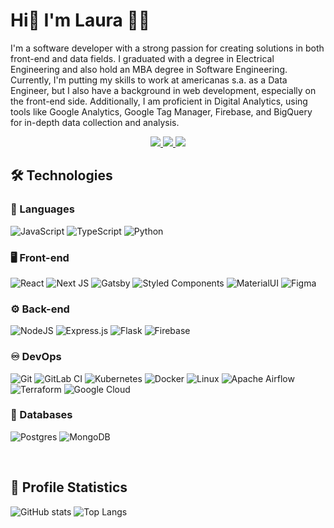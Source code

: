 # Hi👋 I'm Laura 👩‍💻

I'm a software developer with a strong passion for creating solutions in both front-end and data fields. I graduated with a degree in Electrical Engineering and also hold an MBA degree in Software Engineering. Currently, I'm putting my skills to work at americanas s.a. as a Data Engineer, but I also have a background in web development, especially on the front-end side. Additionally, I am proficient in Digital Analytics, using tools like Google Analytics, Google Tag Manager, Firebase, and BigQuery for in-depth data collection and analysis.

<p align="center">
  <a href="https://www.linkedin.com/in/laurabrosa" target="_blank">
    <img src="https://img.shields.io/badge/linkedin-%230077B5.svg?style=flat&logo=linkedin&logoColor=white" />
  </a>
  <a href="mailto:laurabeatrizgr@gmail.com" target="_blank">
    <img src="https://img.shields.io/badge/Gmail-D14836?style=flat&logo=gmail&logoColor=white" />
  </a>
    <img src="https://komarev.com/ghpvc/?username=laurabrosa&abbreviated=true&color=blueviolet" />  
</p> 

## 🛠️ Technologies

### 💬 Languages
![JavaScript](https://img.shields.io/badge/javascript-%23323330.svg?style=flat&logo=javascript&logoColor=%23F7DF1E)
![TypeScript](https://img.shields.io/badge/typescript-%23007ACC.svg?style=flat&logo=typescript&logoColor=white)
![Python](https://img.shields.io/badge/python-3670A0?style=flat&logo=python&logoColor=ffdd54)

### 🖥️ Front-end
![React](https://img.shields.io/badge/react-%2320232a.svg?style=flat&logo=react&logoColor=%2361DAFB)
![Next JS](https://img.shields.io/badge/Next-black?style=flat&logo=next.js&logoColor=white)
![Gatsby](https://img.shields.io/badge/Gatsby-%23663399.svg?style=flat&logo=gatsby&logoColor=white)
![Styled Components](https://img.shields.io/badge/styled--components-DB7093?style=flat&logo=styled-components&logoColor=white)
![MaterialUI](https://img.shields.io/badge/Material--UI-000?style=flat&logo=material-ui)
![Figma](https://img.shields.io/badge/figma-%23F24E1E.svg?style=flat&logo=figma&logoColor=white)

### ⚙️ Back-end
![NodeJS](https://img.shields.io/badge/node.js-6DA55F?style=flat&logo=node.js&logoColor=white)
![Express.js](https://img.shields.io/badge/express.js-%23404d59.svg?style=flat&logo=express&logoColor=%2361DAFB)
![Flask](https://img.shields.io/badge/flask-%23000.svg?style=flat&logo=flask&logoColor=white)
![Firebase](https://img.shields.io/badge/firebase-a08021?style=flat&logo=firebase&logoColor=ffcd34)

### ♾️ DevOps
![Git](https://img.shields.io/badge/git-%23F05033.svg?style=flat&logo=git&logoColor=white)
![GitLab CI](https://img.shields.io/badge/gitlab%20ci-%23181717.svg?style=flat&logo=gitlab&logoColor=white)
![Kubernetes](https://img.shields.io/badge/kubernetes-%23326ce5.svg?style=flat&logo=kubernetes&logoColor=white)
![Docker](https://img.shields.io/badge/docker-%230db7ed.svg?style=flat&logo=docker&logoColor=white)
![Linux](https://img.shields.io/badge/-Linux-000?style=flat&logo=Linux)
![Apache Airflow](https://img.shields.io/badge/Apache%20Airflow-017CEE?style=flat&logo=Apache%20Airflow&logoColor=white)
![Terraform](https://img.shields.io/badge/terraform-%235835CC.svg?style=flat&logo=terraform&logoColor=white)
![Google Cloud](https://img.shields.io/badge/GoogleCloud-%234285F4.svg?style=flat&logo=google-cloud&logoColor=white)

### 📁 Databases
![Postgres](https://img.shields.io/badge/postgres-%23316192.svg?style=flat&logo=postgresql&logoColor=white)
![MongoDB](https://img.shields.io/badge/MongoDB-%234ea94b.svg?style=flat&logo=mongodb&logoColor=white)

<br/>

## 🥇 Profile Statistics

![GitHub stats](https://github-readme-stats.vercel.app/api?username=laurabrosa&hide=stars&count_private=true&show_icons=true&theme=dracula)
![Top Langs](https://github-readme-stats.vercel.app/api/top-langs/?username=laurabrosa&layout=compact&count_private=true&theme=dracula)
